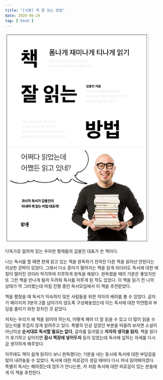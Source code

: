 ```yaml
---
title: "[서평] 책 잘 읽는 방법"
date: 2020-06-24
tag: ['book']
---
```


![책 잘읽는 방법](./images/howToReadBook.png)

다독가로 알려져 있는 우아한 형제들의 김봉진 대표가 쓴 책이다.

나는 독서를 할 때면 현재 읽고 있는 책을 완독하기 전까진 다른 책을 읽어선 안된다는 이상한 강박이 있었다. 그래서 다소 흥미가 떨어지는 책을 읽게 되더라도 독서에 대한 애정이 떨어진 것이라 착각하며 지루하게 완독을 해왔다. 완독했을 때의 기분은 좋았지만 또 그런 책을 만나게 될까 두려워 독서를 미루게 된 적도 있었다. 이 책을 읽기 전 나의 상태가 딱 그러했는데 마침 진행 중인 독서모임에서 이 책을 추천받았다.

책을 펼쳤을 때 독서가 익숙하지 않은 사람들을 위한 저자의 배려를 볼 수 있었다. 글자가 페이지의 3분의 2를 넘어가지 않도록 구성해놓았는데 이는 독서에 대한 막연함과 부담을 줄이기 위한 장치인 것 같았다.

저자는 우리가 왜 책을 읽어야 하는지, 어떻게 해야 더 잘 읽을 수 있고 더 많이 읽을 수 있는지를 무겁지 않게 알려주고 있다. 특별히 인상 깊었던 부분을 떠올려 보자면 소설이 아닌이상 **순서대로 독서할 필요는 없다**, 글자를 읽지말고 **저자의 생각을 읽자**, 책을 읽다가 포기하고 싶어지면 **잠시 책장에 넣어두자** 등이 있었는데 독서에 임하는 자세를 다시금 생각하게 해주었다.

아무래도 책이 쉽게 읽히다 보니 완독했다는 기분을 내는 동시에 독서에 대한 부담감을 많이 내려놓을 수 있었다. 독서에 대한 피로감이 생길 때마다 다시 꺼내 읽어봐야겠다. 특별히 독서는 해야겠는데 엄두가 안나는분, 저 처럼 독서에 대한 피로감이 있는 분들에게 이 책을 추천한다.
